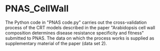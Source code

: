 # PNAS_CellWall
The Python code in "PNAS code.py" carries out the cross-validation process of the CRT models described in the paper "Arabidopsis cell wall composition determines disease resistance specificity and fitness" submitted to PNAS. The data on which the process works is supplied as supplementary material of the paper (data set 2).
